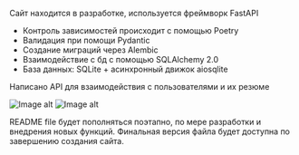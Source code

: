 Сайт находится в разработке, используется фреймворк FastAPI

- Контроль зависимостей происходит с помощью Poetry
- Валидация при помощи Pydantic
- Создание миграций через Alembic
- Взаимодействие с бд с помощью SQLAlchemy 2.0
- База данных: SQLite + асинхронный движок aiosqlite

Написано API для взаимодействия с пользователями и их резюме

![Image alt](https://github.com/TetherOne/head_hunter/raw/master/img_1.png)
![Image alt](https://github.com/TetherOne/head_hunter/raw/master/img_2.png)


README file будет пополняться поэтапно, по мере разработки и внедрения новых функций.
Финальная версия файла будет доступна по завершению создания сайта.
